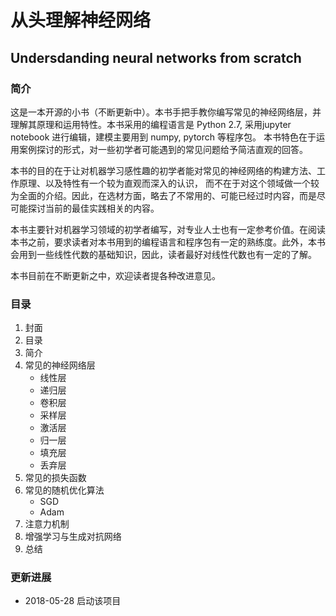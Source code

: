 # 从头理解神经网络 

## Undersdanding neural networks from scratch

### 简介
这是一本开源的小书（不断更新中）。本书手把手教你编写常见的神经网络层，并理解其原理和运用特性。本书采用的编程语言是 Python 2.7, 采用jupyter notebook 进行编辑，建模主要用到 numpy, pytorch 等程序包。 本书特色在于运用案例探讨的形式，对一些初学者可能遇到的常见问题给予简洁直观的回答。

本书的目的在于让对机器学习感性趣的初学者能对常见的神经网络的构建方法、工作原理、以及特性有一个较为直观而深入的认识， 而不在于对这个领域做一个较为全面的介绍。因此，在选材方面，略去了不常用的、可能已经过时内容，而是尽可能探讨当前的最佳实践相关的内容。

本书主要针对机器学习领域的初学者编写，对专业人士也有一定参考价值。在阅读本书之前，要求读者对本书用到的编程语言和程序包有一定的熟练度。此外，本书会用到一些线性代数的基础知识，因此，读者最好对线性代数也有一定的了解。

本书目前在不断更新之中，欢迎读者提各种改进意见。

### 目录
1. 封面
2. 目录
3. 简介
4. 常见的神经网络层
    * 线性层
    * 递归层
    * 卷积层
    * 采样层
    * 激活层
    * 归一层
    * 填充层
    * 丢弃层
5. 常见的损失函数
6. 常见的随机优化算法
    * SGD
    * Adam
7. 注意力机制
8. 增强学习与生成对抗网络
9. 总结

### 更新进展
* 2018-05-28 启动该项目





